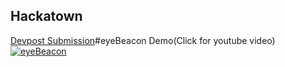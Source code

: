 ## Hackatown
[Devpost Submission](https://devpost.com/software/eyebeacon-ixzmb3)#eyeBeacon Demo(Click for youtube video)
[![eyeBeacon](http://img.youtube.com/vi/sEqSP6jviLk/0.jpg)](https://www.youtube.com/watch?v=sEqSP6jviLk)



